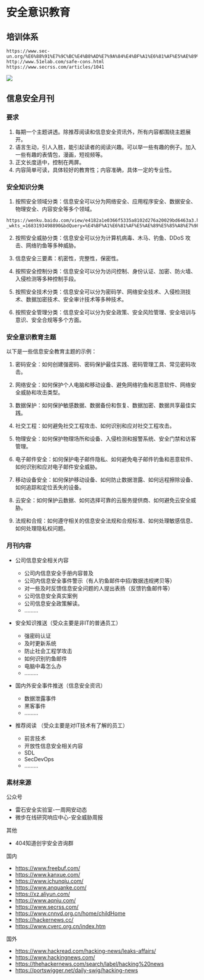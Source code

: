 # 安全意识教育


## 培训体系

```
https://www.sec-un.org/%E6%88%91%E7%9C%BC%E4%B8%AD%E7%9A%84%E4%BF%A1%E6%81%AF%E5%AE%89%E5%85%A8%E6%84%8F%E8%AF%86%E6%95%99%E8%82%B2%E4%BD%93%E7%B3%BB/
http://www.51elab.com/safe-cons.html
https://www.secrss.com/articles/1041
```

![](https://8aqnet.cdn.bcebos.com/b1101dfaf9e19de402cf8b6170350cb4.jpg)



## 信息安全月刊

### 要求

1. 每期一个主题讲透。除推荐阅读和信息安全资讯外，所有内容都围绕主题展开。
2. 语言生动，引人入胜，能引起读者的阅读兴趣。可以举一些有趣的例子。加入一些有趣的表情包，漫画，短视频等。
3. 正文长度适中，控制在两屏。
4. 内容简单可读，具体较好的教育性；内容准确，具体一定的专业性。



### 安全知识分类

1. 按照安全领域分类：信息安全可以分为网络安全、应用程序安全、数据安全、物理安全、内容安全等多个领域。
```
https://wenku.baidu.com/view/e4182a1e0366f5335a8102d276a20029bd6463a3.html?_wkts_=1683193498890&bdQuery=%E4%BF%A1%E6%81%AF%E5%AE%89%E5%85%A8%E7%9F%A5%E8%AF%86%E5%88%86%E7%B1%BB
```

2. 按照安全威胁分类：信息安全可以分为计算机病毒、木马、钓鱼、DDoS 攻击、网络钓鱼等多种威胁。

3. 信息安全三要素：机密性，完整性，保密性。

4. 按照安全控制分类：信息安全可以分为访问控制、身份认证、加密、防火墙、入侵检测等多种控制手段。

5. 按照安全技术分类：信息安全可以分为密码学、网络安全技术、入侵检测技术、数据加密技术、安全审计技术等多种技术。

6. 按照安全管理分类：信息安全可以分为安全政策、安全风险管理、安全培训与意识、安全合规等多个方面。

### 安全意识教育主题

以下是一些信息安全教育主题的示例：

1. 密码安全：如何创建强密码、密码保护最佳实践、密码管理工具、常见密码攻击。

2. 网络安全：如何保护个人电脑和移动设备、避免网络钓鱼和恶意软件、网络安全威胁和攻击类型。

3. 数据保护：如何保护敏感数据、数据备份和恢复、数据加密、数据共享最佳实践。

4. 社交工程：如何避免社交工程攻击、如何识别和应对社交工程攻击。

5. 物理安全：如何保护物理场所和设备、入侵检测和报警系统、安全门禁和访客管理。

6. 电子邮件安全：如何保护电子邮件隐私、如何避免电子邮件钓鱼和恶意软件、如何识别和应对电子邮件安全威胁。

7. 移动设备安全：如何保护移动设备、如何防止数据泄露、如何远程擦除设备、如何追踪和定位丢失的设备。

8. 云安全：如何保护云数据、如何选择可靠的云服务提供商、如何避免云安全威胁。

9. 法规和合规：如何遵守相关的信息安全法规和合规标准、如何处理敏感信息、如何处理隐私权问题。



### 月刊内容

* 公司信息安全相关内容
  * 公司内信息安全手册内容普及
  * 公司内信息安全事件警示（有人钓鱼邮件中招/数据违规拷贝等）
  * 对一些及时反馈信息安全问题的人提出表扬（反馈钓鱼邮件等）
  * 公司信息安全真实案例
  * 公司信息安全政策解读。
  * .........

* 安全知识推送（受众主要是非IT的普通员工）
  * 强密码认证
  * 及时更新系统
  * 防止社会工程学攻击
  * 如何识别钓鱼邮件
  * 电脑中毒怎么办
  * .........
* 国内外安全事件推送（信息安全资讯）
  * 数据泄露事件
  * 黑客事件
  * .........

* 推荐阅读 （受众主要是对IT技术有了解的员工）
  * 前言技术 
  * 开放性信息安全相关内容
  * SDL
  * SecDevOps
  * .........



### 素材来源
公众号
* 雷石安全实验室-一周网安动态
* 微步在线研究响应中心-安全威胁周报

其他
* 404知道创宇安全咨询群

国内
* https://www.freebuf.com/
* https://www.kanxue.com/
* https://www.ichunqiu.com/
* https://www.anquanke.com/
* https://xz.aliyun.com/
* https://www.aqniu.com/
* https://www.secrss.com/
* https://www.cnnvd.org.cn/home/childHome
* https://hackernews.cc/
* https://www.cverc.org.cn/index.htm

国外
* https://www.hackread.com/hacking-news/leaks-affairs/
* https://www.hackingnews.com/
* https://thehackernews.com/search/label/hacking%20news
* https://portswigger.net/daily-swig/hacking-news
